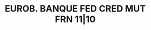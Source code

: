 ---
layout: asset
title: EUROB. BANQUE FED CRED MUT FRN 11|10                        
isin: XS0232955715
---